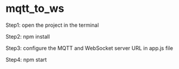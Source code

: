 # mqtt_to_ws

Step1: open the project in the terminal

Step2: npm install

Step3: configure the MQTT and WebSocket server URL in app.js file

Step4: npm start